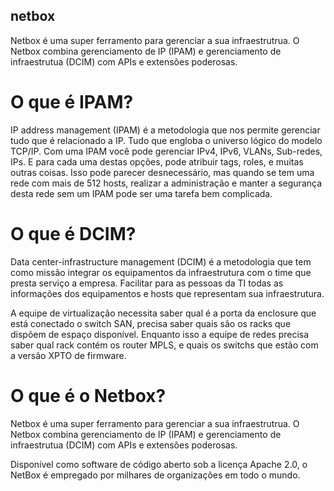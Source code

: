 ## netbox
Netbox é uma super ferramento para gerenciar a sua infraestrutrua. O Netbox combina gerenciamento de IP (IPAM) e gerenciamento de infraestrutua (DCIM) com APIs e extensões poderosas.

# O que é IPAM?
IP address management (IPAM) é a metodologia que nos permite gerenciar tudo que é relacionado a IP. Tudo que engloba o universo lógico do modelo TCP/IP. Com uma IPAM você pode gerenciar IPv4, IPv6, VLANs, Sub-redes, IPs. E para cada uma destas opções, pode atribuir tags, roles, e muitas outras coisas. Isso pode parecer desnecessário, mas quando se tem uma rede com mais de 512 hosts, realizar a administração e manter a segurança desta rede sem um IPAM pode ser uma tarefa bem complicada.

# O que é DCIM?
Data center-infrastructure management (DCIM) é a metodologia que tem como missão integrar os equipamentos da infraestrutura com o time que presta serviço a empresa. Facilitar para as pessoas da TI todas as informações dos equipamentos e hosts que representam sua infraestrutura.

A equipe de virtualização necessita saber qual é a porta da enclosure que está conectado o switch SAN, precisa saber quais são os racks que dispõem de espaço disponível. Enquanto isso a equipe de redes precisa saber qual rack contém os router MPLS, e quais os switchs que estão com a versão XPTO de firmware.

# O que é o Netbox?
Netbox é uma super ferramento para gerenciar a sua infraestrutrua. O Netbox combina gerenciamento de IP (IPAM) e gerenciamento de infraestrutua (DCIM) com APIs e extensões poderosas.

Disponível como software de código aberto sob a licença Apache 2.0, o NetBox é empregado por milhares de organizações em todo o mundo.

